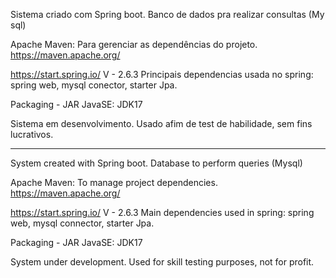Sistema criado com Spring boot.
Banco de dados pra realizar consultas (My sql)


Apache Maven: Para gerenciar as dependências do projeto.
https://maven.apache.org/

https://start.spring.io/
V - 2.6.3
Principais dependencias usada no spring:
spring web, mysql conector, starter Jpa.


Packaging - JAR
JavaSE:  JDK17 


Sistema em desenvolvimento.
Usado afim de test de habilidade, sem fins lucrativos.


---------------------------------


System created with Spring boot.
Database to perform queries (Mysql)


Apache Maven: To manage project dependencies.
https://maven.apache.org/


https://start.spring.io/
V - 2.6.3
Main dependencies used in spring:
spring web, mysql connector, starter Jpa.


Packaging - JAR
JavaSE: JDK17


System under development.
Used for skill testing purposes, not for profit.
